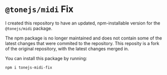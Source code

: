 # `@tonejs/midi` Fix

I created this repository to have an updated, npm-installable version for the `@tonejs/midi` package. 

The npm package is no longer maintained and does not contain some of the latest changes that were commited to the repository. This reposity is a fork of the original repository, with the latest changes merged in.

You can install this package by running:
``` bash
npm i tonejs-midi-fix
```